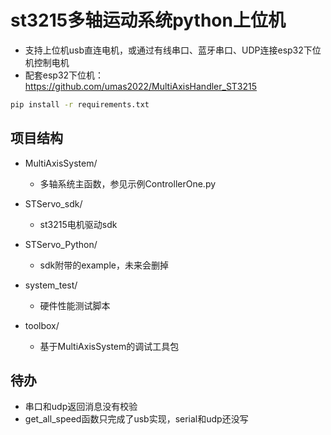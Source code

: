 # st3215多轴运动系统python上位机

- 支持上位机usb直连电机，或通过有线串口、蓝牙串口、UDP连接esp32下位机控制电机
- 配套esp32下位机：https://github.com/umas2022/MultiAxisHandler_ST3215

```bash
pip install -r requirements.txt
```

## 项目结构

- MultiAxisSystem/
  - 多轴系统主函数，参见示例ControllerOne.py

- STServo_sdk/
  - st3215电机驱动sdk

- STServo_Python/
  - sdk附带的example，未来会删掉

- system_test/
  - 硬件性能测试脚本

- toolbox/
  - 基于MultiAxisSystem的调试工具包


## 待办
- 串口和udp返回消息没有校验
- get_all_speed函数只完成了usb实现，serial和udp还没写
